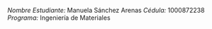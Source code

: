 *Nombre Estudiante:* Manuela Sánchez Arenas
*Cédula:* 1000872238
*Programa:* Ingeniería de Materiales